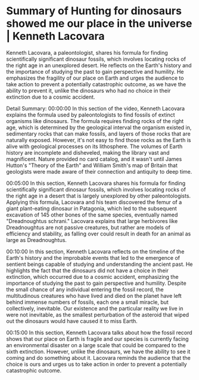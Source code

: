 # Summary of Hunting for dinosaurs showed me our place in the universe | Kenneth Lacovara

Kenneth Lacovara, a paleontologist, shares his formula for finding scientifically significant dinosaur fossils, which involves locating rocks of the right age in an unexplored desert. He reflects on the Earth's history and the importance of studying the past to gain perspective and humility. He emphasizes the fragility of our place on Earth and urges the audience to take action to prevent a potentially catastrophic outcome, as we have the ability to prevent it, unlike the dinosaurs who had no choice in their extinction due to a cosmic accident.

Detail Summary: 
00:00:00
In this section of the video, Kenneth Lacovara explains the formula used by paleontologists to find fossils of extinct organisms like dinosaurs. The formula requires finding rocks of the right age, which is determined by the geological interval the organism existed in, sedimentary rocks that can make fossils, and layers of those rocks that are naturally exposed. However, it's not easy to find those rocks as the Earth is alive with geological processes on its lithosphere. The volumes of Earth history are incomplete and disheveled, making the library vast and magnificent. Nature provided no card catalog, and it wasn't until James Hutton's "Theory of the Earth" and William Smith's map of Britain that geologists were made aware of their connection and antiquity to deep time.

00:05:00
In this section, Kenneth Lacovara shares his formula for finding scientifically significant dinosaur fossils, which involves locating rocks of the right age in a desert that is largely unexplored by other paleontologists. Applying this formula, Lacovara and his team discovered the femur of a giant plant-eating dinosaur in Patagonia, which led to the subsequent excavation of 145 other bones of the same species, eventually named "Dreadnoughtus schrani." Lacovara explains that large herbivores like Dreadnoughtus are not passive creatures, but rather are models of efficiency and stability, as falling over could result in death for an animal as large as Dreadnoughtus.

00:10:00
In this section, Kenneth Lacovara reflects on the timeline of the Earth's history and the improbable events that led to the emergence of sentient beings capable of studying and understanding the ancient past. He highlights the fact that the dinosaurs did not have a choice in their extinction, which occurred due to a cosmic accident, emphasizing the importance of studying the past to gain perspective and humility. Despite the small chance of any individual entering the fossil record, the multitudinous creatures who have lived and died on the planet have left behind immense numbers of fossils, each one a small miracle, but collectively, inevitable. Our existence and the particular reality we live in were not inevitable, as the smallest perturbation of the asteroid that wiped out the dinosaurs would have caused it to miss Earth.

00:15:00
In this section, Kenneth Lacovara talks about how the fossil record shows that our place on Earth is fragile and our species is currently facing an environmental disaster on a large scale that could be compared to the sixth extinction. However, unlike the dinosaurs, we have the ability to see it coming and do something about it. Lacovara reminds the audience that the choice is ours and urges us to take action in order to prevent a potentially catastrophic outcome.


